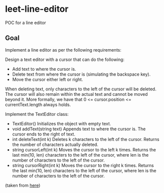 # leet-line-editor
POC for a line editor

## Goal
Implement a line editor as per the following requirements:

Design a text editor with a cursor that can do the following:

+ Add text to where the cursor is.
+ Delete text from where the cursor is (simulating the backspace key).
+ Move the cursor either left or right.

When deleting text, only characters to the left of the cursor will be deleted. The cursor will also remain within the actual text and cannot be moved beyond it. More formally, we have that 0 <= cursor.position <= currentText.length always holds.

Implement the TextEditor class:

+ TextEditor() Initializes the object with empty text.
+ void addText(string text) Appends text to where the cursor is. The cursor ends to the right of text.
+ int deleteText(int k) Deletes k characters to the left of the cursor. Returns the number of characters actually deleted.
+ string cursorLeft(int k) Moves the cursor to the left k times. Returns the last min(10, len) characters to the left of the cursor, where len is the number of characters to the left of the cursor.
+ string cursorRight(int k) Moves the cursor to the right k times. Returns the last min(10, len) characters to the left of the cursor, where len is the number of characters to the left of the cursor.

(taken from [here](https://leetcode.com/problems/design-a-text-editor/))
